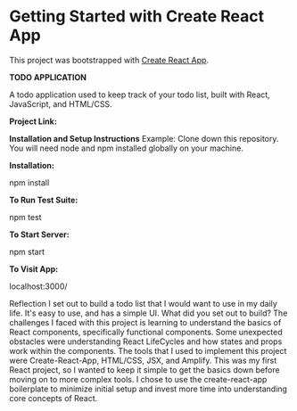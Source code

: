 # Getting Started with Create React App

This project was bootstrapped with [Create React App](https://github.com/facebook/create-react-app).

**TODO APPLICATION**

A todo application used to keep track of your todo list, built with React, JavaScript, and HTML/CSS.

**Project Link:**


**Installation and Setup Instructions**
Example:
Clone down this repository. You will need node and npm installed globally on your machine.

**Installation:**

npm install

**To Run Test Suite:**

npm test

**To Start Server:**

npm start

**To Visit App:**

localhost:3000/

Reflection
I set out to build a todo list that I would want to use in my daily life. It's easy to use, and has a simple UI.
What did you set out to build?
The challenges I faced with this project is learning to understand the basics of React components, specifically functional components.
Some unexpected obstacles were understanding React LifeCycles and how states and props work within the components.
The tools that I used to implement this project were Create-React-App, HTML/CSS, JSX, and Amplify. This was my first React project, so I wanted to keep it simple to get 
the basics down before moving on to more complex tools.
I chose to use the create-react-app boilerplate to minimize initial setup and invest more time into understanding core concepts of React.
